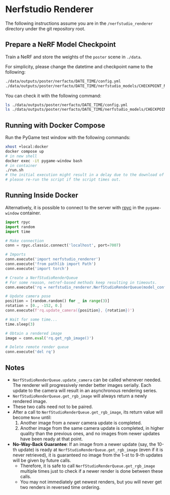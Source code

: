 # Nerfstudio Renderer

The following instructions assume you are in the `/nerfstudio_renderer` directory under the git repository root.

## Prepare a NeRF Model Checkpoint

Train a NeRF and store the weights of the `poster` scene in `./data`.

For simplicity, please change the datetime and checkpoint name to the following:

```sh
./data/outputs/poster/nerfacto/DATE_TIME/config.yml
./data/outputs/poster/nerfacto/DATE_TIME/nerfstudio_models/CHECKPOINT_NAME.ckpt
```

You can check it with the following command:

```sh
ls ./data/outputs/poster/nerfacto/DATE_TIME/config.yml
ls ./data/outputs/poster/nerfacto/DATE_TIME/nerfstudio_models/CHECKPOINT_NAME.ckpt
```

## Running with Docker Compose

Run the PyGame test window with the following commands:

```sh
xhost +local:docker
docker compose up
# in new shell
docker exec -it pygame-window bash
# in container
./run.sh
# the initial execution might result in a delay due to the download of the pre-trained torch model.
# please re-run the script if the script times out.
```

## Running Inside Docker

Alternatively, it is possible to connect to the server with [rpyc](https://github.com/tomerfiliba-org/rpyc) in the `pygame-window` container.

```python
import rpyc
import random
import time

# Make connection
conn = rpyc.classic.connect('localhost', port=7007)

# Imports
conn.execute('import nerfstudio_renderer')
conn.execute('from pathlib import Path')
conn.execute('import torch')

# Create a NerfStudioRenderQueue
# For some reason, netref-based methods keep resulting in timeouts.
conn.execute('rq = nerfstudio_renderer.NerfStudioRenderQueue(model_config_path=Path("/workspace/outputs/poster/nerfacto/DATE_TIME/config.yml"), checkpoint_path="/workspace/outputs/poster/nerfacto/DATE_TIME/nerfstudio_models/CHECKPOINT_NAME.ckpt", device=torch.device("cuda"))')

# Update camera pose
position = [random.random() for _ in range(3)]
rotation = [0., -152, 0.]
conn.execute(f'rq.update_camera({position}, {rotation})')

# Wait for some time...
time.sleep(3)

# Obtain a rendered image
image = conn.eval('rq.get_rgb_image()')

# Delete remote render queue
conn.execute('del rq')
```

## Notes

- `NerfStudioRenderQueue.update_camera` can be called whenever needed. The renderer will progressively render better images serially. Each update to the camera will result in an asynchronous rendering series.
- `NerfStudioRenderQueue.get_rgb_image` will always return a newly rendered image.
- These two calls need not to be paired.
- After a call to `NerfStudioRenderQueue.get_rgb_image`, its return value will become `None` until:
  1. Another image from a *newer* camera update is completed.
  2. Another image from the same camera update is completed, in higher quality than the previous ones, and no images from newer updates have been ready at that point.
- **No-Way-Back Guarantee**: If an image from a newer update (say, the 10-th update) is ready at `NerfStudioRenderQueue.get_rgb_image` (even if it is never retrieved), it is guaranteed no image from the 1-st to 9-th updates will be given by future calls.
  - Therefore, it is safe to call `NerfStudioRenderQueue.get_rgb_image` multiple times just to check if a newer render is done between these calls.
  - You may not immediately get newest renders, but you will never get two renders in reversed time ordering.
